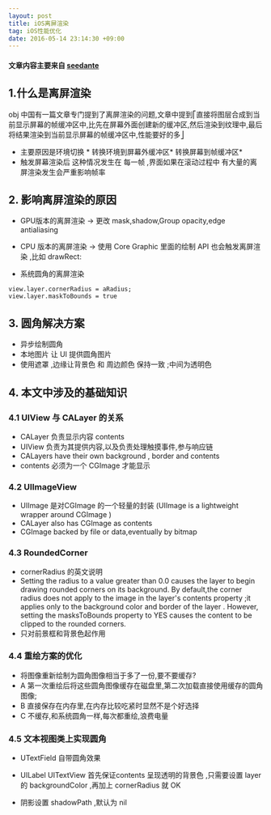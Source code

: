 ```yaml
---
layout: post
title: iOS离屏渲染
tag: iOS性能优化
date: 2016-05-14 23:14:30 +09:00
---
```


[离屏渲染obj中国]: http://objccn.io/issue-3-1/

#### 文章内容主要来自 [seedante]

[seedante]: http://www.jianshu.com/users/7ba5d9065301/latest_articles

## 1.什么是离屏渲染

obj 中国有一篇文章专门提到了离屏渲染的问题,文章中提到⎡直接将图层合成到当前显示屏幕的帧缓冲区中,比先在屏幕外面创建新的缓冲区,然后渲染到纹理中,最后将结果渲染到当前显示屏幕的帧缓冲区中,性能要好的多⎦  

* 主要原因是环境切换 * 转换环境到屏幕外缓冲区* 转换屏幕到帧缓冲区*
* 触发屏幕渲染后 这种情况发生在 每一帧 ,界面如果在滚动过程中 有大量的离屏渲染发生会严重影响帧率

## 2. 影响离屏渲染的原因

* GPU版本的离屏渲染 ->
更改 mask,shadow,Group opacity,edge antialiasing 
* CPU 版本的离屏渲染 -> 
使用 Core Graphic 里面的绘制 API 也会触发离屏渲染 ,比如 drawRect:

* 系统圆角的离屏渲染

```
view.layer.cornerRadius = aRadius;
view.layer.maskToBounds = true 
```

## 3. 圆角解决方案 

* 异步绘制圆角
* 本地图片 让 UI 提供圆角图片
* 使用遮罩 ,边缘让背景色 和 周边颜色 保持一致 ;中间为透明色



## 4. 本文中涉及的基础知识

### 4.1  UIView 与 CALayer 的关系

* CALayer 负责显示内容 contents 
* UIView 负责为其提供内容,以及负责处理触摸事件,参与响应链
* CALayers have their own background , border and contents
* contents 必须为一个 CGImage 才能显示

### 4.2 UIImageView 

* UIImage 是对CGImage 的一个轻量的封装 (UIImage is a lightweight wrapper around CGImage )
* CALayer also has CGImage as contents
* CGImage backed by file or data,eventually by bitmap

### 4.3 RoundedCorner 

* cornerRadius 的英文说明
* Setting the radius to a value greater than 0.0 causes the layer to begin drawing rounded corners on its background. By default,the corner radius does not apply to the image in the layer's contents property ;it applies only to the background color and border of the layer . However, setting the masksToBounds property to YES causes the content to be clipped to the rounded corners.
* 只对前景框和背景色起作用

### 4.4 重绘方案的优化

* 将图像重新绘制为圆角图像相当于多了一份,要不要缓存? 
* A 第一次重绘后将这些圆角图像缓存在磁盘里,第二次加载直接使用缓存的圆角图像;
* B 直接保存在内存里,在内存比较吃紧时显然不是个好选择
* C 不缓存,和系统圆角一样,每次都重绘,浪费电量 

### 4.5 文本视图类上实现圆角 

* UTextField 自带圆角效果
* UILabel  UITextView 首先保证contents 呈现透明的背景色 ,只需要设置 layer 的 backgroundColor ,再加上 cornerRadius 就 OK

* 阴影设置 shadowPath ,默认为 nil




